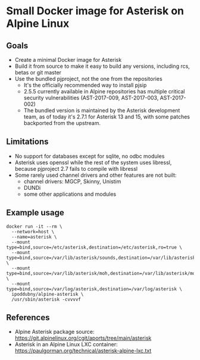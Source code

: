 # Small Docker image for Asterisk on Alpine Linux

## Goals
 - Create a minimal Docker image for Asterisk
 - Build it from source to make it easy to build any versions, including rcs, betas or git master
 - Use the bundled pjproject, not the one from the repositories
   - It's the officially recommended way to install pjsip
   - 2.5.5 currently available in Alpine repositories has multiple critical
     security vulnerabilities (AST-2017-009, AST-2017-003, AST-2017-002)
   - The bundled version is maintained by the Asterisk development team,
     as of today it's 2.7.1 for Asterisk 13 and 15,
     with some patches backported from the upstream.

## Limitations
 - No support for databases except for sqlite, no odbc modules
 - Asterisk uses openssl while the rest of the system uses libressl,
   because pjproject 2.7 fails to compile with libressl
 - Some rarely used channel drivers and other features are not built:
   - channel drivers: MGCP, Skinny, Unistim
   - DUNDi
   - some other applications and modules

## Example usage
```
docker run -it --rm \
  --network=host \
  --name=asterisk \
  --mount type=bind,source=/etc/asterisk,destination=/etc/asterisk,ro=true \
  --mount type=bind,source=/var/lib/asterisk/sounds,destination=/var/lib/asterisk/sounds,ro=true \
  --mount type=bind,source=/var/lib/asterisk/moh,destination=/var/lib/asterisk/moh,ro=true \
  --mount type=bind,source=/var/log/asterisk,destination=/var/log/asterisk \
  ipoddubny/alpine-asterisk \
  /usr/sbin/asterisk -cvvvvf
```

## References
 - Alpine Asterisk package source: https://git.alpinelinux.org/cgit/aports/tree/main/asterisk
 - Asterisk in an Alpine Linux LXC container: https://paulgorman.org/technical/asterisk-alpine-lxc.txt
